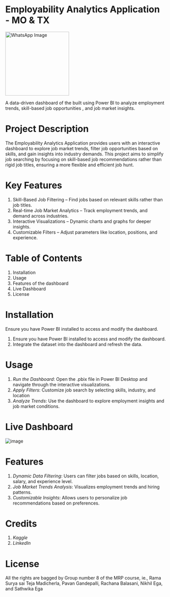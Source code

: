 # Employability Analytics Application - MO & TX 
<img src="https://github.com/user-attachments/assets/e3e8bd48-c765-4916-ad1b-29c585fc0b06" alt="WhatsApp Image" height="200">


A data-driven dashboard of the built using Power BI to analyze employment trends, skill-based job opportunities , and job market insights.
# Project Description
The Employability Analytics Application provides users with an interactive dashboard to explore job market trends, filter job opportunities based on skills, and gain insights into industry demands. This project aims to simplify job searching by focusing on skill-based job recommendations rather than rigid job titles, ensuring a more flexible and efficient job hunt.
# Key Features
1. Skill-Based Job Filtering – Find jobs based on relevant skills rather than job titles.  
2. Real-time Job Market Analytics – Track employment trends, and demand across industries.
3. Interactive Visualizations – Dynamic charts and graphs for deeper insights.  
4. Customizable Filters – Adjust parameters like location, positions, and experience.

# Table of Contents   
1. Installation
2. Usage
3. Features of the dashboard
4. Live Dashboard
5. License
# Installation
Ensure you have Power BI installed to access and modify the dashboard.
1. Ensure you have Power BI installed to access and modify the dashboard.
2. Integrate the dataset into the dashboard and refresh the data.
# Usage
1. *Run the Dashboard*: Open the .pbix file in Power BI Desktop and navigate through the interactive visualizations.
2. *Apply Filters*: Customize job search by selecting skills, industry, and location
3. *Analyze Trends*: Use the dashboard to explore employment insights and job market conditions.
# Live Dashboard
![image](https://github.com/user-attachments/assets/8f5d677f-104b-4c90-886b-00b65fd0a4fd)

# Features
1. *Dynamic Data Filtering*: Users can filter jobs based on skills, location, salary, and experience level.
2. *Job Market Trends Analysis*: Visualizes employment trends and hiring patterns.
3. *Customizable Insights*: Allows users to personalize job recommendations based on preferences.
# Credits
1. *Kaggle*
2. *LinkedIn*
# License
All the rights are bagged by Group number 8 of the MRP course, ie., Rama Surya sai Teja Madicherla, Pavan Gandepalli, Rachana Balasani, Nikhil Ega, and Sathwika Ega
